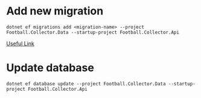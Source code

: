 # Add new migration
```
dotnet ef migrations add <migration-name> --project Football.Collector.Data --startup-project Football.Collector.Api
```

[Useful Link](https://rajbos.github.io/blog/2020/04/23/EntityFramework-Core-NET-Standard-Migrations)

# Update database

```
dotnet ef database update --project Football.Collector.Data --startup-project Football.Collector.Api
```
